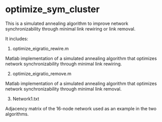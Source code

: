 # optimize_sym_cluster
This is a simulated annealing algorithm to improve network synchronizability through minimal link rewiring or link removal.

It includes:

1. optimize_eigratio_rewire.m

  Matlab implementation of a simulated annealing algorithm that optimizes network synchronizability through minimal link rewiring.
  
2. optimize_eigratio_remove.m

  Matlab implementation of a simulated annealing algorithm that optimizes network synchronizability through minimal link removal.
  
3. Network1.txt

  Adjacency matrix of the 16-node network used as an example in the two algorithms.
